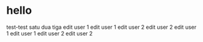 # hello
test-test satu dua tiga
edit user 1
edit user 1
edit user 2
edit user 2
edit user 1
edit user 1
edit user 2 
edit user 2
